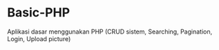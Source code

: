 Basic-PHP
=========

Aplikasi dasar menggunakan PHP (CRUD sistem, Searching, Pagination, Login, Upload picture)
